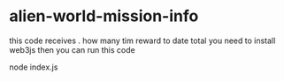 # alien-world-mission-info

this code receives . how many tim reward to date total
you need to install web3js 
then you can run this code

node index.js



